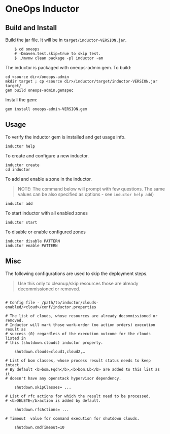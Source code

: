 OneOps Inductor
===============



Build and Install
-----------------

Build the jar file. It will be in `target/inductor-VERSION.jar`.

```
	$ cd oneops
	# -Dmaven.test.skip=true to skip test.
	$ ./mvnw clean package -pl inductor -am 
```
	
The inductor is packaged with oneops-admin gem. To build:

    cd <source dir>/oneops-admin
    mkdir target ; cp <source dir>/inductor/target/inductor-VERSION.jar target/
    gem build oneops-admin.gemspec

	
Install the gem:

	gem install oneops-admin-VERSION.gem
	

Usage
-----

To verify the inductor gem is installed and get usage info.

	inductor help
	
	
To create and configure a new inductor.

	inductor create
	cd inductor

	
To add and enable a zone in the inductor.
> NOTE: The command below will prompt with few questions. The same values can be also specified as options - see `inductor help add`)

	inductor add
	

To start inductor with all enabled zones

	inductor start


To disable or enable configured zones

	inductor disable PATTERN
	inductor enable PATTERN
	

Misc
----

The following configurations are used to skip the deployment steps. 
> Use this only to cleanup/skip resources those are already decommissioned or removed.

```

# Config file - /path/to/inductor/clouds-enabled/<cloud>/conf/inductor.properties

# The list of clouds, whose resources are already decommissioned or removed.
# Inductor will mark those work-order (no action orders) execution result as
# success (0) regardless of the execution outcome for the clouds listed in
# this (shutdown.clouds) inductor property.
     
    shutdown.clouds=cloud1,cloud2,…
     
# List of bom classes, whose process result status needs to keep intact.
# By default <b>bom.Fqdn</b>,<b>bom.Lb</b> are added to this list as it
# doesn't have any openstack hypervisor dependency.
    
    shutdown.skipClasses= ...  
    
# List of rfc actions for which the result need to be processed.
# <b>DELETE</b>action is added by default.
    
    shutdown.rfcActions= ...  
  
# Timeout  value for command execution for shutdown clouds.
    
    shutdown.cmdTimeout=10

```
